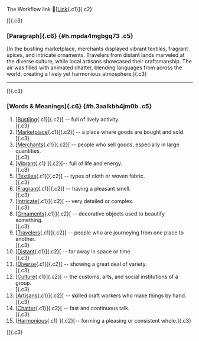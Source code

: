 The Workflow link
👏[[Link](https://www.google.com/url?q=http://www.google.com&sa=D&source=editors&ust=1761057291263769&usg=AOvVaw3rX1jA-EuTd5cGSWcHqxhd){.c1}]{.c2}

[]{.c3}

### [Paragraph]{.c6} {#h.mpda4mgbgq73 .c5}

[In the bustling marketplace, merchants displayed vibrant textiles,
fragrant spices, and intricate ornaments. Travelers from distant lands
marveled at the diverse culture, while local artisans showcased their
craftsmanship. The air was filled with animated chatter, blending
languages from across the world, creating a lively yet harmonious
atmosphere.]{.c3}

------------------------------------------------------------------------

[]{.c3}

### [Words & Meanings]{.c6} {#h.3aalkbh4jm0b .c5}

1.  [[Bustling](https://www.google.com/url?q=http://www.google.com&sa=D&source=editors&ust=1761057291265206&usg=AOvVaw0f6QpCL9tA7LeFiiMoePCj){.c1}]{.c2}[ --
    full of lively activity.\
    ]{.c3}
2.  [[Marketplace](https://www.google.com/url?q=http://www.google.com&sa=D&source=editors&ust=1761057291265358&usg=AOvVaw1W8OZ9Cz4nPENSdjMAXif6){.c1}]{.c2}[ --
    a place where goods are bought and sold.\
    ]{.c3}
3.  [[Merchants](https://www.google.com/url?q=http://www.google.com&sa=D&source=editors&ust=1761057291265479&usg=AOvVaw2jCAx0UY4ElvD4HE9wOIDb){.c1}]{.c2}[ --
    people who sell goods, especially in large quantities.\
    ]{.c3}
4.  [[Vibrant](https://www.google.com/url?q=http://www.google.com&sa=D&source=editors&ust=1761057291265609&usg=AOvVaw0YXdKaLXTRE3xBkfqcEphF){.c1}
    ]{.c2}[-- full of life and energy.\
    ]{.c3}
5.  [[Textiles](https://www.google.com/url?q=http://www.google.com&sa=D&source=editors&ust=1761057291265715&usg=AOvVaw1kHcOa3j-IhF1FmmZraO6M){.c1}]{.c2}[ --
    types of cloth or woven fabric.\
    ]{.c3}
6.  [[Fragrant](https://www.google.com/url?q=http://www.google.com&sa=D&source=editors&ust=1761057291265882&usg=AOvVaw3cW907EDKan6g7R7V8uXmY){.c1}]{.c2}[ --
    having a pleasant smell.\
    ]{.c3}
7.  [[Intricate](https://www.google.com/url?q=http://www.google.com&sa=D&source=editors&ust=1761057291266063&usg=AOvVaw2p0uwgSzBV1aBDGzl-_RFF){.c1}]{.c2}[ --
    very detailed or complex.\
    ]{.c3}
8.  [[Ornaments](https://www.google.com/url?q=http://www.google.com&sa=D&source=editors&ust=1761057291266298&usg=AOvVaw1DpNTOlfKPCcfCRGG4NDD3){.c1}]{.c2}[ --
    decorative objects used to beautify something.\
    ]{.c3}
9.  [[Travelers](https://www.google.com/url?q=http://www.google.com&sa=D&source=editors&ust=1761057291266607&usg=AOvVaw1XBxfdwPJYdq5olLO9mXzC){.c1}]{.c2}[ --
    people who are journeying from one place to another.\
    ]{.c3}
10. [[Distant](https://www.google.com/url?q=http://www.google.com&sa=D&source=editors&ust=1761057291266787&usg=AOvVaw0aRp9hNoRO41aNL600qn3j){.c1}]{.c2}[ --
    far away in space or time.\
    ]{.c3}
11. [[Diverse](https://www.google.com/url?q=http://www.google.com&sa=D&source=editors&ust=1761057291266892&usg=AOvVaw2CUEKnlfG8th41pgGY5fb0){.c1}]{.c2}[ --
    showing a great deal of variety.\
    ]{.c3}
12. [[Culture](https://www.google.com/url?q=http://www.google.com&sa=D&source=editors&ust=1761057291266997&usg=AOvVaw3TIXWRDqzO0SMOrYk-fGnr){.c1}]{.c2}[ --
    the customs, arts, and social institutions of a group.\
    ]{.c3}
13. [[Artisans](https://www.google.com/url?q=http://www.google.com&sa=D&source=editors&ust=1761057291267131&usg=AOvVaw16GvNyOzU5KRLiP48EZE2O){.c1}]{.c2}[ --
    skilled craft workers who make things by hand.\
    ]{.c3}
14. [[Chatter](https://www.google.com/url?q=http://www.google.com&sa=D&source=editors&ust=1761057291267254&usg=AOvVaw247V7PHtHhUx2uqL905hdX){.c1}]{.c2}[ --
    fast and continuous talk.\
    ]{.c3}
15. [[Harmonious](https://www.google.com/url?q=http://www.google.com&sa=D&source=editors&ust=1761057291267361&usg=AOvVaw1g9WEKcjPh6Sq-8PMu393h){.c1}
    ]{.c2}[-- forming a pleasing or consistent whole.]{.c3}

[]{.c3}
